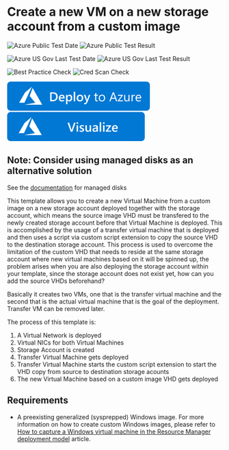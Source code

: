 # Create a new VM on a new storage account from a custom image

![Azure Public Test Date](https://azurequickstartsservice.blob.core.windows.net/badges/201-vm-custom-image-new-storage-account/PublicLastTestDate.svg)
![Azure Public Test Result](https://azurequickstartsservice.blob.core.windows.net/badges/201-vm-custom-image-new-storage-account/PublicDeployment.svg)

![Azure US Gov Last Test Date](https://azurequickstartsservice.blob.core.windows.net/badges/201-vm-custom-image-new-storage-account/FairfaxLastTestDate.svg)
![Azure US Gov Last Test Result](https://azurequickstartsservice.blob.core.windows.net/badges/201-vm-custom-image-new-storage-account/FairfaxDeployment.svg)

![Best Practice Check](https://azurequickstartsservice.blob.core.windows.net/badges/201-vm-custom-image-new-storage-account/BestPracticeResult.svg)
![Cred Scan Check](https://azurequickstartsservice.blob.core.windows.net/badges/201-vm-custom-image-new-storage-account/CredScanResult.svg)

[![Deploy To Azure](https://raw.githubusercontent.com/Azure/azure-quickstart-templates/master/1-CONTRIBUTION-GUIDE/images/deploytoazure.svg?sanitize=true)]("https://portal.azure.com/#create/Microsoft.Template/uri/https%3A%2F%2Fraw.githubusercontent.com%2FAzure%2Fazure-quickstart-templates%2Fmaster%2F201-vm-custom-image-new-storage-account%2Fazuredeploy.json")  [![Visualize](https://raw.githubusercontent.com/Azure/azure-quickstart-templates/master/1-CONTRIBUTION-GUIDE/images/visualizebutton.svg?sanitize=true)]("http://armviz.io/#/?load=https%3A%2F%2Fraw.githubusercontent.com%2FAzure%2Fazure-quickstart-templates%2Fmaster%2F201-vm-custom-image-new-storage-account%2Fazuredeploy.json")
    


    


## Note: Consider using managed disks as an alternative solution
See the [documentation](https://docs.microsoft.com/en-us/azure/virtual-machines/windows/migrate-to-managed-disks) for managed disks

This template allows you to create a new Virtual Machine from a custom image on a new storage account deployed together with the storage account, which means the source image VHD must be transfered to the newly created storage account before that Virtual Machine is deployed. This is accomplished by the usage of a transfer virtual machine that is deployed and then uses a script via custom script extension to copy the source VHD to the destination storage account. This process is used to overcome the limitation of the custom VHD that needs to reside at the same storage account where new virtual machines based on it will be spinned up, the problem arises when you are also deploying the storage account within your template, since the storage account does not exist yet, how can you add the source VHDs beforehand?

Basically it creates two VMs, one that is the transfer virtual machine and the second that is the actual virtual machine that is the goal of the deployment. Transfer VM can be removed later.

The process of this template is:

1. A Virtual Network is deployed
2. Virtual NICs for both Virtual Machines
3. Storage Account is created
3. Transfer Virtual Machine gets deployed
4. Transfer Virtual Machine starts the custom script extension to start the VHD copy from source to destination storage acounts
5. The new Virtual Machine based on a custom image VHD gets deployed 

## Requirements

* A preexisting generalized (sysprepped) Windows image. For more information on how to create custom Windows images, please refer to [How to capture a Windows virtual machine in the Resource Manager deployment model](https://azure.microsoft.com/en-us/documentation/articles/virtual-machines-windows-capture-image/) article.


